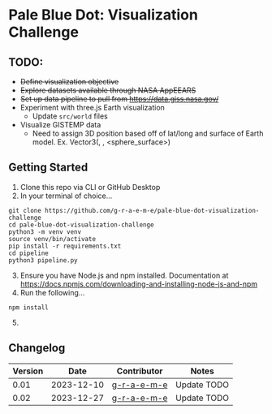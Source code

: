 # Pale Blue Dot: Visualization Challenge

## TODO:
- ~~Define visualization objective~~
- ~~Explore datasets available through NASA AppEEARS~~
- ~~Set up data pipeline to pull from https://data.giss.nasa.gov/~~
- Experiment with three.js Earth visualization
    - Update `src/world` files
- Visualize GISTEMP data
    - Need to assign 3D position based off of lat/long and surface of Earth model. Ex. Vector3(<lat>, <long>, <sphere_surface>)

## Getting Started

1. Clone this repo via CLI or GitHub Desktop
2. In your terminal of choice...

```
git clone https://github.com/g-r-a-e-m-e/pale-blue-dot-visualization-challenge
cd pale-blue-dot-visualization-challenge
python3 -m venv venv
source venv/bin/activate
pip install -r requirements.txt
cd pipeline
python3 pipeline.py
```

3. Ensure you have Node.js and npm installed. Documentation at https://docs.npmjs.com/downloading-and-installing-node-js-and-npm
4. Run the following...

```
npm install
```

5.

## Changelog
| Version | Date | Contributor | Notes |
|---|---|---|---|
| 0.01 | 2023-12-10 | [g-r-a-e-m-e](https://github.com/g-r-a-e-m-e) | Update TODO |
| 0.02 | 2023-12-27 | [g-r-a-e-m-e](https://github.com/g-r-a-e-m-e) | Update TODO |
